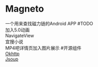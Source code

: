 # Magneto
一个用来查找磁力链的Android APP
#TODO  
加入5.0动画  
NavigateView  
宜搜小说  
MP4吧详情页加入图片展示
#开源组件  
[Okhttp](https://github.com/square/okhttp)  
[Jsoup](http://jsoup.org/download)
